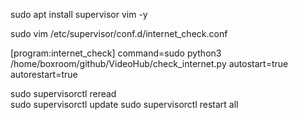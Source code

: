 sudo apt install supervisor vim -y

sudo vim /etc/supervisor/conf.d/internet_check.conf

[program:internet_check]
command=sudo python3 /home/boxroom/github/VideoHub/check_internet.py 
autostart=true
autorestart=true

sudo supervisorctl reread   
sudo supervisorctl update
sudo supervisorctl restart all
